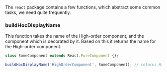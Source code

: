 The `react` package contains a few functions, which abstract some common tasks, we need quite frequently.

### buildHocDisplayName

This function takes the name of the High-order component, and the component which is decorated by it. Based on this it
returns the name for the High-order component.

```javascript
class SomeComponent extends React.PureComponent {};

buildHocDisplayName('HighOrderComponent', SomeComponent); // returns HighOrderComponent(SomeComponent)
```

